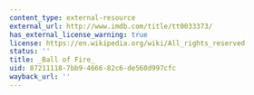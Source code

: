 ```yaml
---
content_type: external-resource
external_url: http://www.imdb.com/title/tt0033373/
has_external_license_warning: true
license: https://en.wikipedia.org/wiki/All_rights_reserved
status: ''
title: _Ball of Fire_
uid: 87211118-7bb9-4666-82c6-de560d997cfc
wayback_url: ''
---
```

